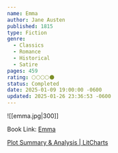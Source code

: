 ```yaml
---
name: Emma
author: Jane Austen
published: 1815
type: Fiction
genre:
  - Classics
  - Romance
  - Historical
  - Satire
pages: 459
rating: 🌕🌕🌕🌕🌑
status: Completed
date: 2025-01-09 19:00:00 -0600
updated: 2025-01-26 23:36:53 -0600
---
```


![[emma.jpg|300]]

Book Link: [Emma](https://www.goodreads.com/work/shelves/3360164-emma)

[Plot Summary & Analysis \| LitCharts](https://www.litcharts.com/lit/emma/summary)